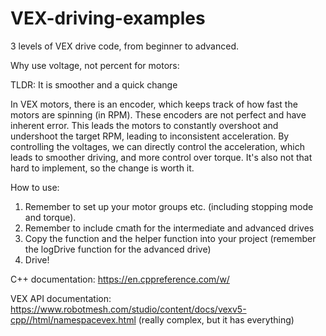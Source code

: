 # VEX-driving-examples
3 levels of VEX drive code, from beginner to advanced.


Why use voltage, not percent for motors:

TLDR: It is smoother and a quick change

In VEX motors, there is an encoder, which keeps track of how fast the motors are spinning (in RPM). These encoders are not perfect and have inherent error. This leads the motors to constantly overshoot and undershoot the target RPM, leading to inconsistent acceleration. By controlling the voltages, we can directly control the acceleration, which leads to smoother driving, and more control over torque. It's also not that hard to implement, so the change is worth it.

How to use:
1) Remember to set up your motor groups etc. (including stopping mode and torque).
2) Remember to include cmath for the intermediate and advanced drives
3) Copy the function and the helper function into your project (remember the logDrive function for the advanced drive)
4) Drive!


C++ documentation:
https://en.cppreference.com/w/

VEX API documentation:
https://www.robotmesh.com/studio/content/docs/vexv5-cpp//html/namespacevex.html (really complex, but it has everything)
